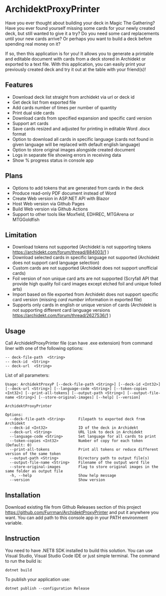 # ArchidektProxyPrinter

Have you ever thought about building your deck in Magic The Gathering? Have you ever found yourself missing some cards for your newly created deck, but still wanted to give it a try? Do you need some card replacements until your new cards arrive? Or perhaps you want to build a deck before spending real money on it?

If so, then this application is for you! It allows you to generate a printable and editable document with cards from a deck stored in Archidekt or exported to a text file. With this application, you can easily print your previously created deck and try it out at the table with your friend(s)!

## Features

- Download deck list straight from archidekt via url or deck id
- Get deck list from exported file
- Add cards number of times per number of quantity
- Print dual side cards
- Download cards from specified expansion and specific card version
- Support art cards
- Save cards resized and adjusted for printing in editable Word .docx format
- Option to download all cards in specific language (cards not found in given language will be replaced with default english language)
- Option to store original images alongside created document
- Logs in separate file showing errors in receiving data
- Show % progress status in console app

## Plans

- Options to add tokens that are generated from cards in the deck
- Produce read-only PDF document instead of Word
- Create Web version in ASP.NET API with Blazor
- Host Web version via Github Pages
- Build Web version via Github Actions
- Support to other tools like Moxfield, EDHREC, MTGArena or MTGGoldfish

## Limitation

- Download tokens not supported (Archidekt is not supporting tokens https://archidekt.com/forum/thread/884003/1 )
- Download selected cards in specific language not supported (Archidekt does not support card language selection)
- Custom cards are not supported (Archidekt does not support unofficial cards)
- Foil version of non unique card arts are not supported (Scryfall API that provide high quality foil card images except etched foil and unique foiled arts)
- Import based on file exported from Archidekt does not support specific card version (missing *card number* information in exported file)
- Supports only cards in english or unique version of cards (Archidekt is not supporting different card language versions https://archidekt.com/forum/thread/2627536/1 )

## Usage

Call ArchidektProxyPrinter file (can have .exe extension) from command liner with one of the following options:

    -- deck-file-path  <String>
    -- deck-id  <String>
    -- deck-url  <String>

List of all parameters:
```
Usage: ArchidektProxyP [--deck-file-path <String>] [--deck-id <Int32>] [--deck-url <String>] [--language-code <String>] [--token-copies <Int32>] [--print-all-tokens] [--output-path <String>] [--output-file-name <String>] [--store-original-images] [--help] [--version]

ArchidektProxyPrinter

Options:
  --deck-file-path <String>      Filepath to exported deck from Archidekt
  --deck-id <Int32>              ID of the deck in Archidekt
  --deck-url <String>            URL link to deck in Archidekt
  --language-code <String>       Set language for all cards to print
  --token-copies <Int32>         Number of copy for each token (Default: 0)
  --print-all-tokens             Print all tokens or reduce different version of the same token
  --output-path <String>         Directory path to output file(s)
  --output-file-name <String>    Filename of the output word file
  --store-original-images        Flag to store original images in the same folder as output file
  -h, --help                     Show help message
  --version                      Show version
  ```

## Installation

Download existing file from Github Releases section of this project https://github.com/Furrman/ArchidektProxyPrinter and put it anywhere you want. You can add path to this console app in your PATH environment variable.

## Instruction

You need to have .NET8 SDK installed to build this solution. You can use Visual Studio, Visual Studio Code IDE or just simple terminal. The command to run the build is:

`dotnet build`

To publish your application use:

`dotnet publish --configuration Release`
